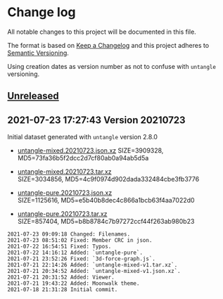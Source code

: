 # Change log

All notable changes to this project will be documented in this file.

The format is based on [Keep a Changelog](http://keepachangelog.com/en/1.0.0/)
and this project adheres to [Semantic Versioning](http://semver.org/spec/v2.0.0.html).

Using creation dates as version number as not to confuse with `untangle` versioning.

## [Unreleased]

## 2021-07-23 17:27:43 Version 20210723

Initial dataset generated with `untangle` version 2.8.0

  - [untangle-mixed.20210723.json.xz](untangle-mixed.20210723.json.xz)
    SIZE=3909328, MD5=73fa36b5f2dcc2d7cf80ab0a94ab5d5a

  - [untangle-mixed.20210723.tar.xz](untangle-mixed.20210723.tar.xz)  
    SIZE=3034856, MD5=4c9f0974d902dada332484cbe3fb3776

  - [untangle-pure.20210723.json.xz](untangle-pure.20210723.json.xz)  
    SIZE=1125616, MD5=e5b40b8dec4c866a1bcb63f4aa7022d0

  - [untangle-pure.20210723.tar.xz](untangle-pure.20210723.tar.xz)  
    SIZE=857404, MD5=b8b8784c7b97272ccf44f263ab980b23

```
2021-07-23 09:09:18 Changed: Filenames.
2021-07-23 08:51:02 Fixed: Member CRC in json.
2021-07-22 16:54:51 Fixed: Typos.
2021-07-22 14:16:12 Added: `untangle-pure`.
2021-07-21 23:52:26 Fixed: `3d-force-graph.js`.
2021-07-21 22:14:26 Added: `untangle-mixed-v1.tar.xz`.
2021-07-21 20:34:52 Added: `untangle-mixed-v1.json.xz`.
2021-07-21 20:31:52 Added: Viewer.
2021-07-21 19:43:22 Added: Moonwalk theme.
2021-07-18 21:31:28 Initial commit. 
```

[Unreleased]: https://git.rockingship.org/RockingShip/untangle-dataset/compare/20210723...HEAD
